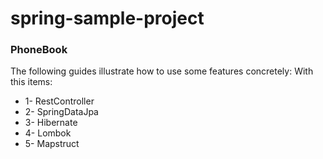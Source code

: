 # spring-sample-project

### PhoneBook
The following guides illustrate how to use some features concretely:
		With this items:

* 1- RestController 
* 2- SpringDataJpa
* 3- Hibernate
* 4- Lombok
* 5- Mapstruct
